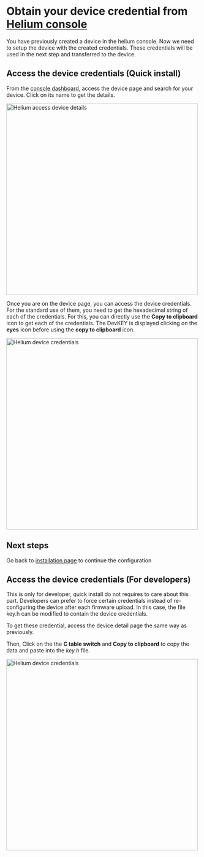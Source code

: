 # Obtain your device credential from [Helium console](https://console.helium.com)

You have previously created a device in the helium console. Now we need to setup the device with the created credentials. These credentials will be used in the next step and transferred to the device.

## Access the device credentials (Quick install)

From the [console dashboard](https://console.helium.com), access the device page and search for your device. Click on its name to get the details.

<img src="../img/HNTv2_Access_device_from_console.png" alt="Helium access device details" width="500"/>

Once you are on the device page, you can access the device credentials. For the standard use of them, you need to get the hexadecimal string of each of the credentials. For this, you can directly use the **Copy to clipboard** icon to get each of the credentials. The DevKEY is displayed clicking on the **eyes** icon before using the **copy to clipboard** icon.

<img src="../img/HNTv2_Access_device_credentials_for_quick_setup.png" alt="Helium device credentials" width="500"/>


## Next steps

Go back to [installation page](SETUP.md) to continue the configuration


## Access the device credentials (For developers)

This is only for developer, quick install do not requires to care about this part.
Developers can prefer to force certain credentials instead of re-configuring the device after each firmware upload. In this case, the file key.h can be modified to contain the device credentials.

To get these credential, access the device detail page the same way as previously.

Then, Click on the the **C table switch** and **Copy to clipboard** to copy the data and paste into the _key.h_ file. 

<img src="../img/HNTv2_Access_device_credentials_for_dev.png" alt="Helium device credentials" width="500"/>


